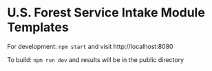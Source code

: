 # U.S. Forest Service Intake Module Templates

For development: `npm start` and visit http://localhost:8080

To build: `npm run dev` and results will be in the public directory
